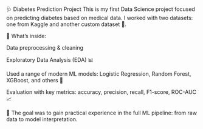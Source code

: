 🩺 Diabetes Prediction Project
This is my first Data Science project focused on predicting diabetes based on medical data. I worked with two datasets: one from Kaggle and another custom dataset 🧾.

🔧 What’s inside:

Data preprocessing & cleaning

Exploratory Data Analysis (EDA) 📊

Used a range of modern ML models: Logistic Regression, Random Forest, XGBoost, and others 🤖

Evaluation with key metrics: accuracy, precision, recall, F1-score, ROC-AUC 📈

🧠 The goal was to gain practical experience in the full ML pipeline: from raw data to model interpretation.
